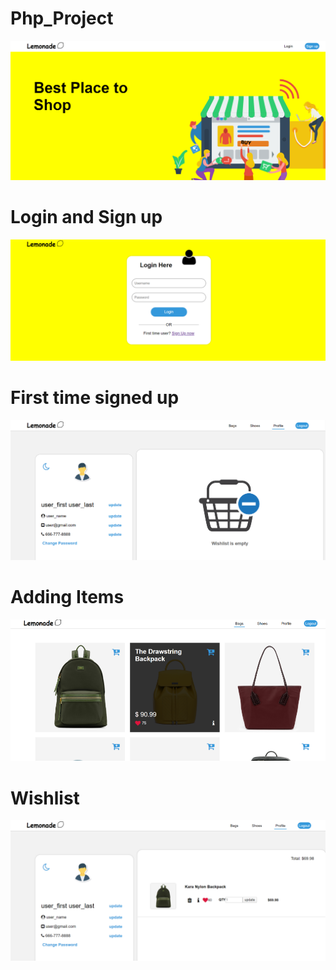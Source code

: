 # Php_Project
![](images/frontPageDemo.png)


# Login and Sign up
![](images/loginPageDemo.png)


# First time signed up
![](images/profile1Demo.png)


# Adding Items
![](images/bagsPageDemo.png)


# Wishlist
![](images/profile2Demo.png)



